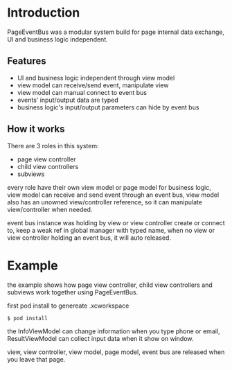 

# Introduction

PageEventBus was a modular system build for page internal data exchange, UI and business logic independent.

## Features

- UI and business logic independent through view model
- view model can receive/send event, manipulate view
- view model can manual connect to event bus
- events' input/output data are typed
- business logic's input/output parameters can hide by event bus

## How it works

There are 3 roles in this system:

- page view controller
- child view controllers
- subviews

every role have their own view model or page model for business logic, view model can receive and send event through an event bus, view model also has an unowned view/controller reference, so it can manipulate view/controller when needed.

event bus instance was holding by view or view controller create or connect to, keep a weak ref in global manager with typed name, when no view or view controller holding an event bus, it will auto released.


# Example

the example shows how page view controller, child view controllers and subviews work together using PageEventBus.

first pod install to genereate .xcworkspace

```bash
$ pod install
```

the InfoViewModel can change information when you type phone or email, ResultViewModel can collect input data when it show on window.

view, view controller, view model, page model, event bus are released when you leave that page.
